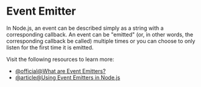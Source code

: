 # Event Emitter

In Node.js, an event can be described simply as a string with a corresponding callback. An event can be "emitted" (or, in other words, the corresponding callback be called) multiple times or you can choose to only listen for the first time it is emitted.

Visit the following resources to learn more:

- [@official@What are Event Emitters?](https://nodejs.org/en/learn/asynchronous-work/the-nodejs-event-emitter)
- [@article@Using Event Emitters in Node.js](https://www.digitalocean.com/community/tutorials/using-event-emitters-in-node-js)